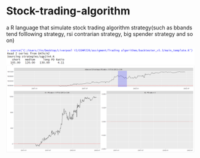 # Stock-trading-algorithm
a R language that simulate stock trading algorithm strategy(such as bbands tend folllowing strategy, rsi contrarian strategy, big spender  strategy and so on)

![Image text](https://github.com/Brankim1/project-picture/blob/master/financial_market/output1.PNG)
![Image text](https://github.com/Brankim1/project-picture/blob/master/financial_market/output2.PNG)